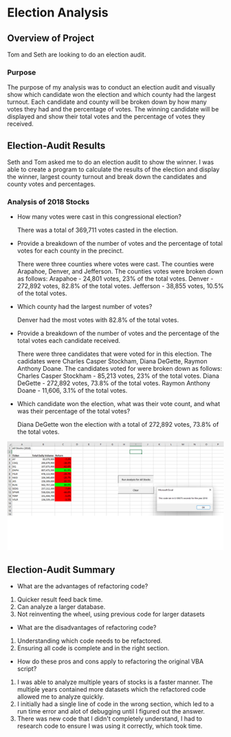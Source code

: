 # Election Analysis

## Overview of Project
Tom and Seth are looking to do an election audit.
  
### Purpose
The purpose of my analysis was to conduct an election audit and visually show which candidate won the election and which county had the largest turnout. Each candidate and county will be broken down by how many votes they had and the percentage of votes. The winning candidate will be displayed and show their total votes and the percentage of votes they received. 
  
## Election-Audit Results
Seth and Tom asked me to do an election audit to show the winner. I was able to create a program to calculate the results of the election and display the winner, largest county turnout and break down the candidates and county votes and percentages. 

### Analysis of 2018 Stocks
- How many votes were cast in this congressional election?

  There was a total of 369,711 votes casted in the election.
  
- Provide a breakdown of the number of votes and the percentage of total votes for each county in the precinct.

  There were three counties where votes were cast. The counties were Arapahoe, Denver, and Jefferson. The counties votes were broken down as follows:
    Arapahoe - 24,801 votes, 23% of the total votes.
    Denver - 272,892 votes, 82.8% of the total votes.
    Jefferson - 38,855 votes, 10.5% of the total votes. 
    
- Which county had the largest number of votes?

  Denver had the most votes with 82.8% of the total votes. 
  
- Provide a breakdown of the number of votes and the percentage of the total votes each candidate received.

  There were three candidates that were voted for in this election. The cadidates were Charles Casper Stockham, Diana DeGette, Raymon Anthony Doane. The candidates voted for       were broken down as follows:
  Charles Casper Stockham - 85,213 votes, 23% of the total votes.
  Diana DeGette - 272,892 votes, 73.8% of the total votes. 
  Raymon Anthony Doane - 11,606, 3.1% of the total votes. 
  
- Which candidate won the election, what was their vote count, and what was their percentage of the total votes?

  Diana DeGette won the election with a total of 272,892 votes, 73.8% of the total votes.

![2018](https://github.com/jag28731/VBA-Challenge/blob/main/Resources/VB_Challenge_2018.png)

## Election-Audit Summary
- What are the advantages of refactoring code?
1. Quicker result feed back time.
2. Can analyze a larger database. 
3. Not reinventing the wheel, using previous code for larger datasets 

- What are the disadvantages of refactoring code?
1. Understanding which code needs to be refactored.
2. Ensuring all code is complete and in the right section.

- How do these pros and cons apply to refactoring the original VBA script?
1. I was able to analyze multiple years of stocks is a faster manner. The multiple years contained more datasets which the refactored code allowed me to analyze quickly. 
2. I initially had a single line of code in the wrong section, which led to a run time error and alot of debugging until I figured out the answer.
3. There was new code that I didn't completely understand, I had to research code to ensure I was using it correctly, which took time. 
